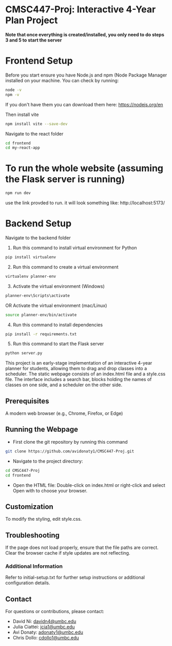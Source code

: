 # CMSC447-Proj: Interactive 4-Year Plan Project


**Note that once everything is created/installed, you only need to do steps 3 and 5 to start the server**

# Frontend Setup

Before you start ensure you have Node.js and npm (Node Package Manager installed on your machine. You can check by running:

```bash
node -v
npm -v
```

If you don't have them you can download them here: https://nodejs.org/en

Then install vite

```bash
npm install vite --save-dev
```


Navigate to the react folder

```bash
cd frontend
cd my-react-app
```


# To run the whole website (assuming the Flask server is running)

```bash
npm run dev
```


use the link provded to run. it will look something like:
http://localhost:5173/ 







# Backend Setup

Navigate to the backend folder

1. Run this command to install virtual environment for Python
```bash
pip install virtualenv
```

2. Run this command to create a virtual environment
```bash
virtualenv planner-env
```

3. Activate the virtual environment (Windows)
```bash
planner-env\Scripts\activate
```

OR Activate the virtual environment (mac/Linux)
```bash
source planner-env/bin/activate
```

4. Run this command to install dependencies
```bash
pip install -r requirements.txt
```

5. Run this command to start the Flask server
```bash
python server.py
```





This project is an early-stage implementation of an interactive 4-year planner for students, allowing them to drag and drop classes into a scheduler. The static webpage consists of an index.html file and a style.css file. The interface includes a search bar, blocks holding the names of classes on one side, and a scheduler on the other side.

## Prerequisites

A modern web browser (e.g., Chrome, Firefox, or Edge)

## Running the Webpage

- First clone the git repository by running this command
```sh
git clone https://github.com/avidonaty1/CMSC447-Proj.git
```

- Navigate to the project directory:

```sh
cd CMSC447-Proj
cd frontend
```

- Open the HTML file: Double-click on index.html or right-click and select Open with to choose your browser.


## Customization

To modify the styling, edit style.css.

## Troubleshooting

If the page does not load properly, ensure that the file paths are correct.
Clear the browser cache if style updates are not reflecting.

### Additional Information

Refer to initial-setup.txt for further setup instructions or additional configuration details.


## Contact

For questions or contributions, please contact: 
- David Ni: davidn4@umbc.edu
- Julia Ciattei: jcia1@umbc.edu
- Avi Donaty: adonaty1@umbc.edu
- Chris Dollo: cdollo1@umbc.edu





